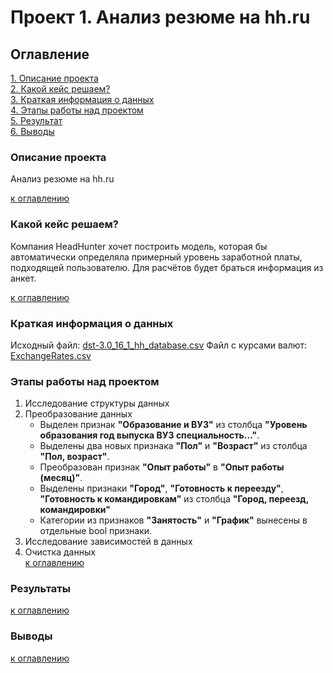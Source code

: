 # Проект 1. Анализ резюме на hh.ru
## Оглавление  
[1. Описание проекта](https://github.com/vokhmianin-da/Project1_HH_analysis/tree/master/README.md#Описание-проекта)  
[2. Какой кейс решаем?](https://github.com/vokhmianin-da/Project1_HH_analysis/tree/master/README.md#Какой-кейс-решаем)  
[3. Краткая информация о данных](https://github.com/vokhmianin-da/Project1_HH_analysis/tree/master/README.md#Краткая-информация-о-данных)  
[4. Этапы работы над проектом](https://github.com/vokhmianin-da/Project1_HH_analysis/tree/master/README.md#Этапы-работы-над-проектом)  
[5. Результат](https://github.com/vokhmianin-da/Project1_HH_analysis/tree/master/README.md#Результаты)    
[6. Выводы](https://github.com/vokhmianin-da/Project1_HH_analysis/tree/master/README.md#Выводы)  

### Описание проекта    
Анализ резюме на hh.ru  

[к оглавлению](https://github.com/vokhmianin-da/Project1_HH_analysis/tree/master/README.md#Оглавление)

### Какой кейс решаем?    
Компания HeadHunter хочет построить модель, которая бы автоматически определяла примерный уровень заработной платы, подходящей пользователю. Для расчётов будет браться информация из анкет.  

[к оглавлению](https://github.com/vokhmianin-da/Project1_HH_analysis/tree/master/README.md#Оглавление)

### Краткая информация о данных
Исходный файл: [dst-3.0_16_1_hh_database.csv](https://drive.google.com/file/d/1Kb78mAWYKcYlellTGhIjPI-bCcKbGuTn/view)
Файл с курсами валют: [ExchangeRates.csv](https://lms-cdn.skillfactory.ru/assets/courseware/v1/15abf80f45a2f3e93c3274101b451c67/asset-v1:SkillFactory+DSPR-2.0+14JULY2021+type@asset+block/ExchangeRates.zip)  

### Этапы работы над проектом
1. Исследование структуры данных  
2. Преобразование данных  
    * Выделен признак **"Образование и ВУЗ"** из столбца **"Уровень образования год выпуска ВУЗ специальность..."**.
    * Выделены два новых признака **"Пол"** и **"Возраст"** из столбца **"Пол, возраст"**.
    * Преобразован признак **"Опыт работы"** в **"Опыт работы (месяц)"**.
    * Выделены признаки **"Город"**, **"Готовность к переезду"**, **"Готовность к командировкам"** из столбца **"Город, переезд, командировки"**
    * Категории из признаков **"Занятость"** и **"График"** вынесены в отдельные bool признаки.
3. Исследование зависимостей в данных  
4. Очистка данных  
[к оглавлению](https://github.com/vokhmianin-da/Project1_HH_analysis/tree/master/README.md#Оглавление)

### Результаты

[к оглавлению](https://github.com/vokhmianin-da/Project1_HH_analysis/tree/master/README.md#Оглавление)

### Выводы

[к оглавлению](https://github.com/vokhmianin-da/Project1_HH_analysis/tree/master/README.md#Оглавление)